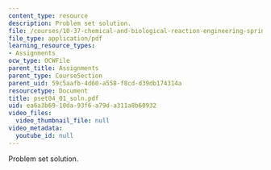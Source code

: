 ```yaml
---
content_type: resource
description: Problem set solution.
file: /courses/10-37-chemical-and-biological-reaction-engineering-spring-2007/ea6a3b6910da93f6a79da311a8b60932_pset04_01_soln.pdf
file_type: application/pdf
learning_resource_types:
- Assignments
ocw_type: OCWFile
parent_title: Assignments
parent_type: CourseSection
parent_uid: 59c5aafb-4d60-a558-f8cd-d39db174314a
resourcetype: Document
title: pset04_01_soln.pdf
uid: ea6a3b69-10da-93f6-a79d-a311a8b60932
video_files:
  video_thumbnail_file: null
video_metadata:
  youtube_id: null
---
```

Problem set solution.


